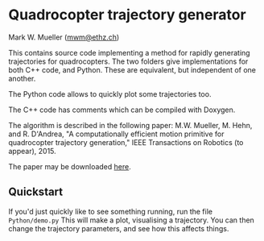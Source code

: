 Quadrocopter trajectory generator 
================================

Mark W. Mueller (mwm@ethz.ch)

This contains source code implementing a method for rapidly generating trajectories for quadrocopters. The two folders give implementations for both C++ code, and Python. These are equivalent, but independent of one another.

The Python code allows to quickly plot some trajectories too.

The C++ code has comments which can be compiled with Doxygen.

The algorithm is described in the following paper: 
M.W. Mueller, M. Hehn, and R. D'Andrea, "A computationally efficient motion primitive for quadrocopter trajectory generation," IEEE Transactions on Robotics (to appear), 2015.

The paper may be downloaded [here][paperLink].

[paperLink]: http://www.mwm.im/research/publications

Quickstart
----------
If you'd just quickly like to see something running, run the file
	`Python/demo.py`
This will make a plot, visualising a trajectory. You can then change the 
trajectory parameters, and see how this affects things.

